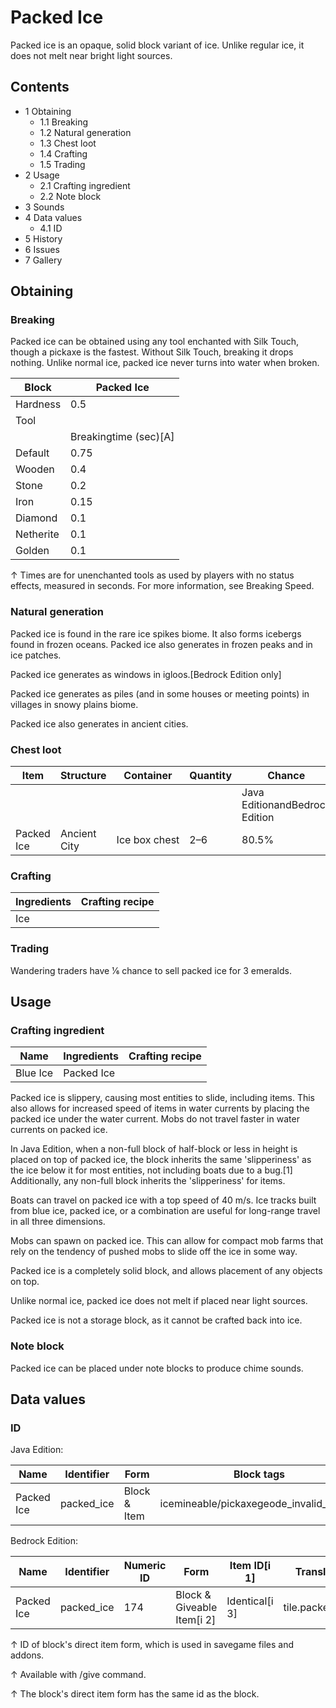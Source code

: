 # Packed Ice
Packed ice is an opaque, solid block variant of ice. Unlike regular ice, it does not melt near bright light sources.

## Contents
- 1 Obtaining
	- 1.1 Breaking
	- 1.2 Natural generation
	- 1.3 Chest loot
	- 1.4 Crafting
	- 1.5 Trading
- 2 Usage
	- 2.1 Crafting ingredient
	- 2.2 Note block
- 3 Sounds
- 4 Data values
	- 4.1 ID
- 5 History
- 6 Issues
- 7 Gallery

## Obtaining
### Breaking
Packed ice can be obtained using any tool enchanted with Silk Touch, though a pickaxe is the fastest. Without Silk Touch, breaking it drops nothing. Unlike normal ice, packed ice never turns into water when broken.

| Block     | Packed Ice            |
|-----------|-----------------------|
| Hardness  | 0.5                   |
| Tool      |                       |
|           | Breakingtime (sec)[A] |
| Default   | 0.75                  |
| Wooden    | 0.4                   |
| Stone     | 0.2                   |
| Iron      | 0.15                  |
| Diamond   | 0.1                   |
| Netherite | 0.1                   |
| Golden    | 0.1                   |


↑ Times are for unenchanted tools as used by players with no status effects, measured in seconds. For more information, see Breaking Speed.


### Natural generation
Packed ice is found in the rare ice spikes biome. It also forms icebergs found in frozen oceans. Packed ice also generates in frozen peaks and in ice patches.

Packed ice generates as windows in igloos.‌[Bedrock Edition  only]

Packed ice generates as piles (and in some houses or meeting points) in villages in snowy plains biome.

Packed ice also generates in ancient cities.


### Chest loot
| Item       | Structure    | Container     | Quantity | Chance                         |
|------------|--------------|---------------|----------|--------------------------------|
|            |              |               |          | Java EditionandBedrock Edition |
| Packed Ice | Ancient City | Ice box chest | 2–6      | 80.5%                          |

### Crafting
| Ingredients | Crafting recipe |
|-------------|-----------------|
| Ice         |                 |

### Trading
Wandering traders have 1⁄6 chance to sell packed ice for 3 emeralds.

## Usage
### Crafting ingredient
| Name     | Ingredients | Crafting recipe |
|----------|-------------|-----------------|
| Blue Ice | Packed Ice  |                 |

Packed ice is slippery, causing most entities to slide, including items. This also allows for increased speed of items in water currents by placing the packed ice under the water current. Mobs do not travel faster in water currents on packed ice.

In Java Edition, when a non-full block of half-block or less in height is placed on top of packed ice, the block inherits the same 'slipperiness' as the ice below it for most entities, not including boats due to a bug.[1] Additionally, any non-full block inherits the 'slipperiness' for items.

Boats can travel on packed ice with a top speed of 40 m/s. Ice tracks built from blue ice, packed ice, or a combination are useful for long-range travel in all three dimensions.

Mobs can spawn on packed ice. This can allow for compact mob farms that rely on the tendency of pushed mobs to slide off the ice in some way. 

Packed ice is a completely solid block, and allows placement of any objects on top.

Unlike normal ice, packed ice does not melt if placed near light sources.

Packed ice is not a storage block, as it cannot be crafted back into ice.

### Note block
Packed ice can be placed under note blocks to produce chime sounds.

## Data values
### ID
Java Edition:

| Name       | Identifier | Form         | Block tags                              | Translation key            |
|------------|------------|--------------|-----------------------------------------|----------------------------|
| Packed Ice | packed_ice | Block & Item | icemineable/pickaxegeode_invalid_blocks | block.minecraft.packed_ice |

Bedrock Edition:

| Name       | Identifier | Numeric ID | Form                       | Item ID[i 1]   | Translation key      |
|------------|------------|------------|----------------------------|----------------|----------------------|
| Packed Ice | packed_ice | 174        | Block & Giveable Item[i 2] | Identical[i 3] | tile.packed_ice.name |


↑ ID of block's direct item form, which is used in savegame files and addons.

↑ Available with /give command.

↑ The block's direct item form has the same id as the block.



